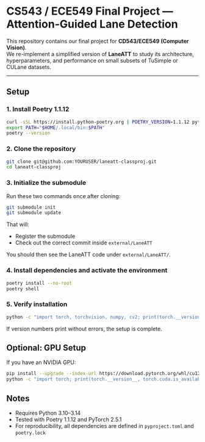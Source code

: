 # CS543 / ECE549 Final Project — Attention-Guided Lane Detection

This repository contains our final project for **CD543/ECE549 (Computer Vision)**.  
We re-implement a simplified version of **LaneATT** to study its architecture, hyperparameters, and performance on small subsets of TuSimple or CULane datasets.

---

## Setup

### 1. Install Poetry 1.1.12
```bash
curl -sSL https://install.python-poetry.org | POETRY_VERSION=1.1.12 python3 -
export PATH="$HOME/.local/bin:$PATH"
poetry --version
```

### 2. Clone the repository
```bash
git clone git@github.com:YOURUSER/laneatt-classproj.git
cd laneatt-classproj
```

### 3. Initialize the submodule
Run these two commands once after cloning:

```bash
git submodule init
git submodule update
```

That will:
- Register the submodule
- Check out the correct commit inside `external/LaneATT`

You should then see the LaneATT code under `external/LaneATT/`.

### 4. Install dependencies and activate the environment
```bash
poetry install --no-root
poetry shell
```

### 5. Verify installation
```bash
python -c "import torch, torchvision, numpy, cv2; print(torch.__version__, torchvision.__version__, numpy.__version__, cv2.__version__)"
```

If version numbers print without errors, the setup is complete.

## Optional: GPU Setup

If you have an NVIDIA GPU:

```bash
pip install --upgrade --index-url https://download.pytorch.org/whl/cu121 torch==2.5.1 torchvision==0.20.1
python -c "import torch; print(torch.__version__, torch.cuda.is_available())"
```

## Notes

- Requires Python 3.10–3.14
- Tested with Poetry 1.1.12 and PyTorch 2.5.1
- For reproducibility, all dependencies are defined in `pyproject.toml` and `poetry.lock`

